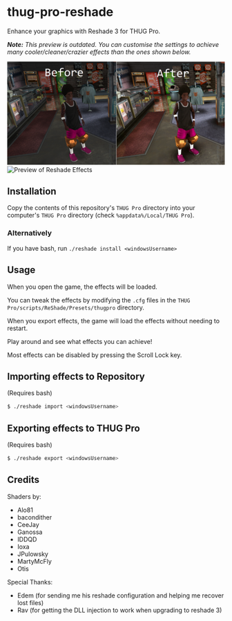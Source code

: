 # thug-pro-reshade

Enhance your graphics with Reshade 3 for THUG Pro.

_**Note:** This preview is outdated. You can customise the settings to achieve many cooler/cleaner/crazier effects than the ones shown below._

![Before/After Picture](comparison.png)
![Preview of Reshade Effects](preview.png)

## Installation

Copy the contents of this repository's `THUG Pro` directory into your computer's `THUG Pro` directory (check `%appdata%/Local/THUG Pro`).

### Alternatively

If you have bash, run `./reshade install <windowsUsername>`

## Usage

When you open the game, the effects will be loaded.

You can tweak the effects by modifying the `.cfg` files in the `THUG Pro/scripts/ReShade/Presets/thugpro` directory.

When you export effects, the game will load the effects without needing to restart.

Play around and see what effects you can achieve!

Most effects can be disabled by pressing the Scroll Lock key.

## Importing effects to Repository

(Requires bash)

```bash
$ ./reshade import <windowsUsername>
```

## Exporting effects to THUG Pro

(Requires bash)

```bash
$ ./reshade export <windowsUsername>
```

## Credits

Shaders by:
* Alo81
* bacondither
* CeeJay
* Ganossa
* IDDQD
* Ioxa
* JPulowsky
* MartyMcFly
* Otis

Special Thanks:
* Edem (for sending me his reshade configuration and helping me recover lost files)
* Rav (for getting the DLL injection to work when upgrading to reshade 3)
